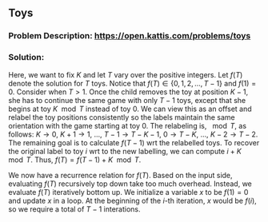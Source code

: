 

## Toys

### Problem Description: https://open.kattis.com/problems/toys


### Solution:

Here, we want to fix $K$ and let $T$ vary over the positive integers.
Let $f(T)$ denote the solution for $T$ toys.
Notice that $f(T)\in \{0,1,2,...,T-1\}$ and $f(1)=0$.
Consider when $T>1$. Once the child removes the toy at position $K-1$, 
she has to continue the same game with only $T-1$ toys, except that she begins at toy $K \mod T$ instead of toy 0.
We can view this as an offset and relabel the toy positions consistently so the labels maintain the same orientation with the game starting at toy 0.
The relabeling is, $\mod T$, as follows: $K\to 0$, $K+1\to 1$, ..., $T-1 \to T-K-1$, $0 \to T-K$, ..., $K-2 \to T-2$.
The remaining goal is to calculate $f(T-1)$ wrt the relabelled toys. To recover the original label to toy $i$ wrt to the new labelling, we can compute 
$i+K \mod T$. 
Thus, $f(T)=f(T-1)+K \mod T$.

We now have a recurrence relation for $f(T)$. Based on the input side, evaluating $f(T)$ recursively top down take too much overhead.
Instead, we evaluate $f(T)$ iteratively bottom up. We initialize a variable $x$ to be $f(1)=0$ and update $x$ in a loop. At the beginning of the $i$-th iteration,
$x$ would be $f(i)$, so we require a total of $T-1$ interations.


